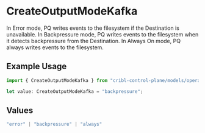 # CreateOutputModeKafka

In Error mode, PQ writes events to the filesystem if the Destination is unavailable. In Backpressure mode, PQ writes events to the filesystem when it detects backpressure from the Destination. In Always On mode, PQ always writes events to the filesystem.

## Example Usage

```typescript
import { CreateOutputModeKafka } from "cribl-control-plane/models/operations";

let value: CreateOutputModeKafka = "backpressure";
```

## Values

```typescript
"error" | "backpressure" | "always"
```